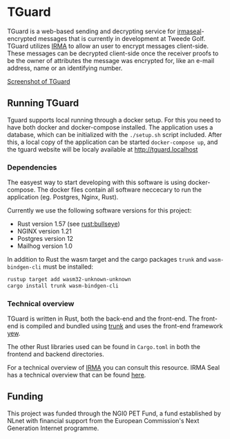 # TGuard

TGuard is a web-based sending and decrypting service for [irmaseal](https://github.com/encryption4all/irmaseal)-encrypted messages that is currently in development at Tweede Golf. TGuard utilizes [IRMA](https://irma.app/) to allow an user to encrypt messages client-side. These messages can be decrypted client-side once the receiver proofs to be the owner of attributes the message was encrypted for, like an e-mail address, name or an identifying number.

[Screenshot of TGuard](screen.jpg)

## Running TGuard

Tguard supports local running through a docker setup. For this you need to have both docker and docker-compose installed. The application uses a database, which can be initialized with the `./setup.sh` script included. After this, a local copy of the application can be started `docker-compose up`, and the tguard website will be localy available at http://tguard.localhost

### Dependencies

The easyest way to start developing with this software is using docker-compose. The docker files contain all software neccecary to run the application (eg. Postgres, Nginx, Rust).

Currently we use the following software versions for this project:

- Rust version 1.57 (see [rust:bullseye](https://hub.docker.com/_/rust))
- NGINX version 1.21
- Postgres version 12
- Mailhog version 1.0

In addition to Rust the wasm target and the cargo packages `trunk` and `wasm-bindgen-cli` must be installed:

```sh
rustup target add wasm32-unknown-unknown
cargo install trunk wasm-bindgen-cli
```

### Technical overview

TGuard is written in Rust, both the back-end and the front-end. The front-end is compiled and bundled using [trunk](https://trunkrs.dev/) and uses the front-end framework [yew](https://yew.rs/).

The other Rust libraries used can be found in `Cargo.toml` in both the frontend and backend directories.

For a technical overview of [IRMA](https://irma.app/docs/what-is-irma/) you can consult this resource. IRMA Seal has a technical overview that can be found [here](https://github.com/Wassasin/irmaseal/blob/master/docs/design.md).

## Funding

This project was funded through the NGI0 PET Fund, a fund established by NLnet with financial support from the European Commission's Next Generation Internet programme.